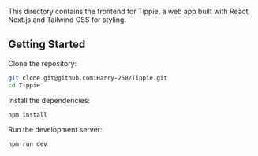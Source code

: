 This directory contains the frontend for Tippie, a web app built with React, Next.js and Tailwind CSS for styling.

## Getting Started

Clone the repository:

```bash
git clone git@github.com:Harry-258/Tippie.git
cd Tippie
```

Install the dependencies:

```bash
npm install
```

Run the development server:

```bash
npm run dev
```
